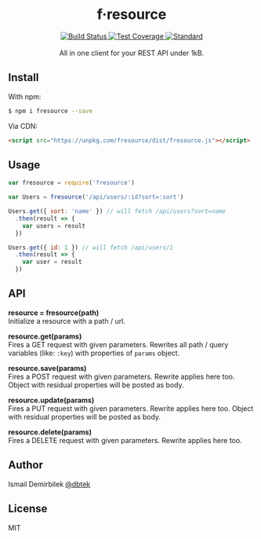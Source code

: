 <div align="center">
  <h1>f·resource</h1>
  <!-- Build Status -->
  <a href="https://travis-ci.org/dbtek/fresource">
    <img src="https://img.shields.io/travis/dbtek/fresource/master.svg?style=flat-square"
      alt="Build Status" />
  </a>
  <!-- Test Coverage -->
  <a href="https://codecov.io/github/dbtek/fresource">
    <img src="https://img.shields.io/codecov/c/github/dbtek/fresource/master.svg?style=flat-square"
      alt="Test Coverage" />
  </a>
  <!-- Standard -->
  <a href="https://standardjs.com">
    <img src="https://img.shields.io/badge/code%20style-standard-brightgreen.svg?style=flat-square"
      alt="Standard" />
  </a>
</div>
<br/>
<div align="center">
  All in one client for your REST API under 1kB. 
</div>

## Install
With npm:
```bash
$ npm i fresource --save
```

Via CDN:
```html
<script src="https://unpkg.com/fresource/dist/fresource.js"></script>
```

## Usage
```js
var fresource = require('fresource')

var Users = fresource('/api/users/:id?sort=:sort')

Users.get({ sort: 'name' }) // will fetch /api/users?sort=name
  .then(result => {
    var users = result
  })

Users.get({ id: 1 }) // will fetch /api/users/1
  .then(result => {
    var user = result
  })
```

## API

**resource = fresource(path)**  
Initialize a resource with a path / url.

**resource.get(params)**  
Fires a GET request with given parameters. Rewrites all path / query variables (like: `:key`) with properties of `params` object.

**resource.save(params)**  
Fires a POST request with given parameters. Rewrite applies here too. Object with residual properties will be posted as body.

**resource.update(params)**  
Fires a PUT request with given parameters. Rewrite applies here too. Object with residual properties will be posted as body.

**resource.delete(params)**  
Fires a DELETE request with given parameters. Rewrite applies here too.

## Author
Ismail Demirbilek [@dbtek](https://twitter.com/dbtek)

## License
MIT
